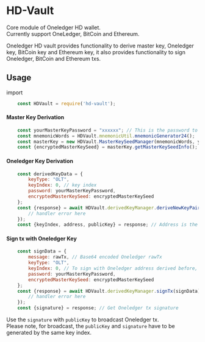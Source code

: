 # HD-Vault

Core module of Oneledger HD wallet.  
Currently support OneLedger, BitCoin and Ethereum.

Oneledger HD vault provides functionality to derive master key, Oneledger key, BitCoin key and Ethereum key, it also provides functionality to sign Oneledger, BitCoin and Ethereum txs.

## Usage

import
```javascript
    const HDVault = require('hd-vault');
```

#### Master Key Derivation
```javascript
    const yourMasterKeyPassword = "xxxxxx"; // This is the password to encrypt your master key
    const mnemonicWords = HDVault.mnemonicUtil.mnemonicGenerator24();
    const masterKey = new HDVault.MasterKeySeedManager(mnemonicWords, yourMasterKeyPassword);
    const {encryptedMasterKeySeed} = masterKey.getMasterKeySeedInfo(); // You need to store this encryptedMasterKeySeed for later usage
```

#### Oneledger Key Derivation
```javascript
    const derivedKeyData = {
        keyType: "OLT",
        keyIndex: 0, // key index
        password: yourMasterKeyPassword,
        encryptedMasterKeySeed: encryptedMasterKeySeed
    };
    const {response} = await HDVault.derivedKeyManager.deriveNewKeyPair(derivedKeyData).catch(error => {
        // handler error here
    });
    const {keyIndex, address, publicKey} = response; // Address is the Oneledger address derived based on key index, publicKey is the public key associated to this address
```

#### Sign tx with Oneledger Key
```javascript
    const signData = {
        message: rawTx, // Base64 encoded Oneledger rawTx
        keyType: "OLT",
        keyIndex: 0, // To sign with Oneledger address derived before, please using the same key index here
        password: yourMasterKeyPassword,
        encryptedMasterKeySeed: encryptedMasterKeySeed
    };
    const {response} = await HDVault.derivedKeyManager.signTx(signData).catch(error => {
        // handler error here
    });
    const {signature} = response; // Get Oneledger tx signature
```

Use the `signature` with `publicKey` to broadcast Oneledger tx.   
Please note, for broadcast, the `publicKey` and `signature` have to be generated by the same key index.
